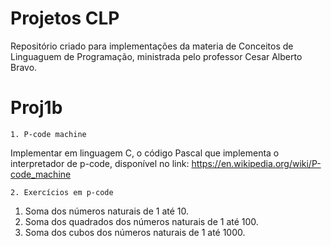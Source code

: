 # Projetos CLP

Repositório criado para implementações da materia de Conceitos de Linguaguem de Programação, ministrada pelo professor Cesar Alberto Bravo. 
   # Proj1b
    1. P-code machine
 Implementar em linguagem C, o código Pascal que implementa o interpretador de p-code, disponível no link: https://en.wikipedia.org/wiki/P-code_machine

    2. Exercícios em p-code
1. Soma dos números naturais de 1 até 10.
2. Soma dos quadrados dos números naturais de
1 até 100.
3. Soma dos cubos dos números naturais de 1
até 1000.

